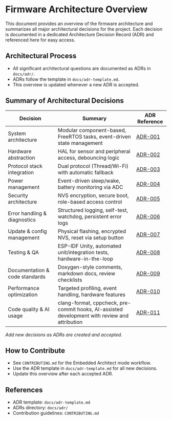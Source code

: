 # Firmware Architecture Overview

This document provides an overview of the firmware architecture and summarizes all major architectural decisions for the project. Each decision is documented in a dedicated Architecture Decision Record (ADR) and referenced here for easy access.

## Architectural Process
- All significant architectural questions are documented as ADRs in `docs/adr/`.
- ADRs follow the template in `docs/adr-template.md`.
- This overview is updated whenever a new ADR is accepted.

## Summary of Architectural Decisions

| Decision | Summary | ADR Reference |
|----------|---------|--------------|
| System architecture | Modular component-based, FreeRTOS tasks, event-driven state management | [ADR-001](docs/adr/ADR-001.md) |
| Hardware abstraction | HAL for sensor and peripheral access, debouncing logic | [ADR-002](docs/adr/ADR-002.md) |
| Protocol stack integration | Dual protocol (Thread/Wi-Fi) with automatic fallback | [ADR-003](docs/adr/ADR-003.md) |
| Power management | Event-driven sleep/wake, battery monitoring via ADC | [ADR-004](docs/adr/ADR-004.md) |
| Security architecture | NVS encryption, secure boot, role-based access control | [ADR-005](docs/adr/ADR-005.md) |
| Error handling & diagnostics | Structured logging, self-test, watchdog, persistent error logs | [ADR-006](docs/adr/ADR-006.md) |
| Update & config management | Physical flashing, encrypted NVS, reset via setup button | [ADR-007](docs/adr/ADR-007.md) |
| Testing & QA | ESP-IDF Unity, automated unit/integration tests, hardware-in-the-loop | [ADR-008](docs/adr/ADR-008.md) |
| Documentation & code standards | Doxygen-style comments, markdown docs, review checklists | [ADR-009](docs/adr/ADR-009.md) |
| Performance optimization | Targeted profiling, event handling, hardware features | [ADR-010](docs/adr/ADR-010.md) |
| Code quality & AI usage | clang-format, cppcheck, pre-commit hooks, AI-assisted development with review and attribution | [ADR-011](docs/adr/ADR-011.md) |

*Add new decisions as ADRs are created and accepted.*

## How to Contribute
- See `CONTRIBUTING.md` for the Embedded Architect mode workflow.
- Use the ADR template in `docs/adr-template.md` for all new decisions.
- Update this overview after each accepted ADR.

## References
- ADR template: `docs/adr-template.md`
- ADRs directory: `docs/adr/`
- Contribution guidelines: `CONTRIBUTING.md`
